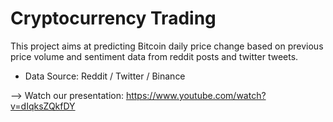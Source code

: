 # Cryptocurrency Trading
This project aims at predicting Bitcoin daily price change based on previous price volume and sentiment data from reddit posts and twitter tweets.
- Data Source: Reddit / Twitter / Binance 


--> Watch our presentation: https://www.youtube.com/watch?v=dIqksZQkfDY
